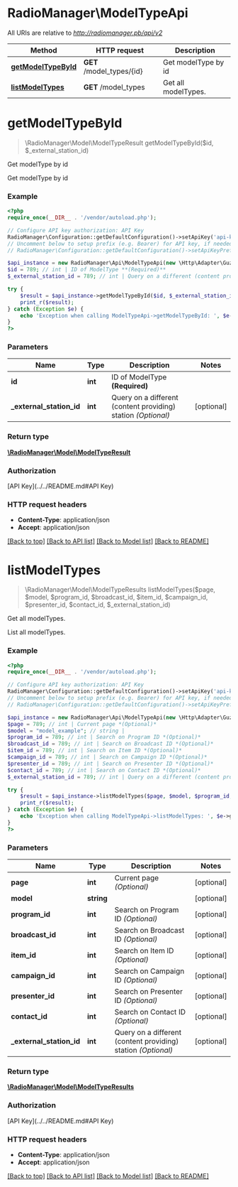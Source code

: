 # RadioManager\ModelTypeApi

All URIs are relative to *http://radiomanager.pb/api/v2*

Method | HTTP request | Description
------------- | ------------- | -------------
[**getModelTypeById**](ModelTypeApi.md#getModelTypeById) | **GET** /model_types/{id} | Get modelType by id
[**listModelTypes**](ModelTypeApi.md#listModelTypes) | **GET** /model_types | Get all modelTypes.


# **getModelTypeById**
> \RadioManager\Model\ModelTypeResult getModelTypeById($id, $_external_station_id)

Get modelType by id

Get modelType by id

### Example
```php
<?php
require_once(__DIR__ . '/vendor/autoload.php');

// Configure API key authorization: API Key
RadioManager\Configuration::getDefaultConfiguration()->setApiKey('api-key', 'YOUR_API_KEY');
// Uncomment below to setup prefix (e.g. Bearer) for API key, if needed
// RadioManager\Configuration::getDefaultConfiguration()->setApiKeyPrefix('api-key', 'Bearer');

$api_instance = new RadioManager\Api\ModelTypeApi(new \Http\Adapter\Guzzle6\Client());
$id = 789; // int | ID of ModelType **(Required)**
$_external_station_id = 789; // int | Query on a different (content providing) station *(Optional)*

try {
    $result = $api_instance->getModelTypeById($id, $_external_station_id);
    print_r($result);
} catch (Exception $e) {
    echo 'Exception when calling ModelTypeApi->getModelTypeById: ', $e->getMessage(), PHP_EOL;
}
?>
```

### Parameters

Name | Type | Description  | Notes
------------- | ------------- | ------------- | -------------
 **id** | **int**| ID of ModelType **(Required)** |
 **_external_station_id** | **int**| Query on a different (content providing) station *(Optional)* | [optional]

### Return type

[**\RadioManager\Model\ModelTypeResult**](../Model/ModelTypeResult.md)

### Authorization

[API Key](../../README.md#API Key)

### HTTP request headers

 - **Content-Type**: application/json
 - **Accept**: application/json

[[Back to top]](#) [[Back to API list]](../../README.md#documentation-for-api-endpoints) [[Back to Model list]](../../README.md#documentation-for-models) [[Back to README]](../../README.md)

# **listModelTypes**
> \RadioManager\Model\ModelTypeResults listModelTypes($page, $model, $program_id, $broadcast_id, $item_id, $campaign_id, $presenter_id, $contact_id, $_external_station_id)

Get all modelTypes.

List all modelTypes.

### Example
```php
<?php
require_once(__DIR__ . '/vendor/autoload.php');

// Configure API key authorization: API Key
RadioManager\Configuration::getDefaultConfiguration()->setApiKey('api-key', 'YOUR_API_KEY');
// Uncomment below to setup prefix (e.g. Bearer) for API key, if needed
// RadioManager\Configuration::getDefaultConfiguration()->setApiKeyPrefix('api-key', 'Bearer');

$api_instance = new RadioManager\Api\ModelTypeApi(new \Http\Adapter\Guzzle6\Client());
$page = 789; // int | Current page *(Optional)*
$model = "model_example"; // string | 
$program_id = 789; // int | Search on Program ID *(Optional)*
$broadcast_id = 789; // int | Search on Broadcast ID *(Optional)*
$item_id = 789; // int | Search on Item ID *(Optional)*
$campaign_id = 789; // int | Search on Campaign ID *(Optional)*
$presenter_id = 789; // int | Search on Presenter ID *(Optional)*
$contact_id = 789; // int | Search on Contact ID *(Optional)*
$_external_station_id = 789; // int | Query on a different (content providing) station *(Optional)*

try {
    $result = $api_instance->listModelTypes($page, $model, $program_id, $broadcast_id, $item_id, $campaign_id, $presenter_id, $contact_id, $_external_station_id);
    print_r($result);
} catch (Exception $e) {
    echo 'Exception when calling ModelTypeApi->listModelTypes: ', $e->getMessage(), PHP_EOL;
}
?>
```

### Parameters

Name | Type | Description  | Notes
------------- | ------------- | ------------- | -------------
 **page** | **int**| Current page *(Optional)* | [optional]
 **model** | **string**|  | [optional]
 **program_id** | **int**| Search on Program ID *(Optional)* | [optional]
 **broadcast_id** | **int**| Search on Broadcast ID *(Optional)* | [optional]
 **item_id** | **int**| Search on Item ID *(Optional)* | [optional]
 **campaign_id** | **int**| Search on Campaign ID *(Optional)* | [optional]
 **presenter_id** | **int**| Search on Presenter ID *(Optional)* | [optional]
 **contact_id** | **int**| Search on Contact ID *(Optional)* | [optional]
 **_external_station_id** | **int**| Query on a different (content providing) station *(Optional)* | [optional]

### Return type

[**\RadioManager\Model\ModelTypeResults**](../Model/ModelTypeResults.md)

### Authorization

[API Key](../../README.md#API Key)

### HTTP request headers

 - **Content-Type**: application/json
 - **Accept**: application/json

[[Back to top]](#) [[Back to API list]](../../README.md#documentation-for-api-endpoints) [[Back to Model list]](../../README.md#documentation-for-models) [[Back to README]](../../README.md)

